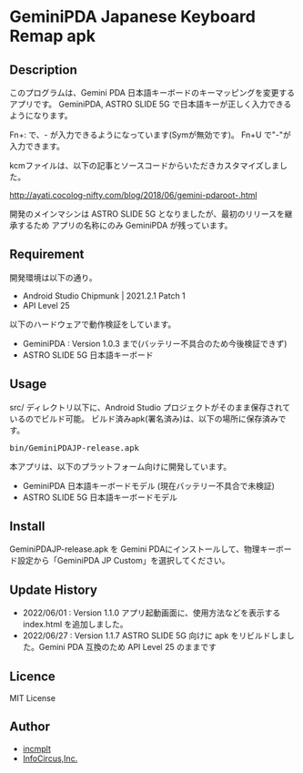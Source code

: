 # GeminiPDA Japanese Keyboard Remap apk

## Description

このプログラムは、Gemini PDA 日本語キーボードのキーマッピングを変更するアプリです。
GeminiPDA, ASTRO SLIDE 5G で日本語キーが正しく入力できるようになります。

Fn+: で、- が入力できるようになっています(Symが無効です)。
Fn+U で"-"が入力できます。

kcmファイルは、以下の記事とソースコードからいただきカスタマイズしました。

http://ayati.cocolog-nifty.com/blog/2018/06/gemini-pdaroot-.html

開発のメインマシンは ASTRO SLIDE 5G となりましたが、最初のリリースを継承するため アプリの名称にのみ GeminiPDA が残っています。

## Requirement

開発環境は以下の通り。

* Android Studio Chipmunk | 2021.2.1 Patch 1
* API Level 25
  
以下のハードウェアで動作検証をしています。

* GeminiPDA : Version 1.0.3 まで(バッテリー不具合のため今後検証できず)
* ASTRO SLIDE 5G 日本語キーボード

## Usage

src/ ディレクトリ以下に、Android Studio プロジェクトがそのまま保存されているのでビルド可能。
ビルド済みapk(署名済み)は、以下の場所に保存済みです。

<pre>
bin/GeminiPDAJP-release.apk
</pre>

本アプリは、以下のプラットフォーム向けに開発しています。

* GeminiPDA 日本語キーボードモデル (現在バッテリー不具合で未検証)
* ASTRO SLIDE 5G 日本語キーボードモデル

## Install

GeminiPDAJP-release.apk を Gemini PDAにインストールして、物理キーボード設定から「GeminiPDA JP Custom」を選択してください。

## Update History

* 2022/06/01 : Version 1.1.0
  アプリ起動画面に、使用方法などを表示する index.html を追加しました。
* 2022/06/27 : Version 1.1.7
  ASTRO SLIDE 5G 向けに apk をリビルドしました。Gemini PDA 互換のため API Level 25 のままです

## Licence

MIT License

## Author

* [incmplt](https://github.com/incmplt)
* [InfoCircus,Inc.](https://www.infocircus.jp/)

